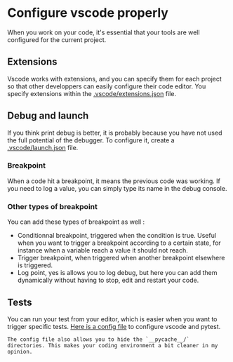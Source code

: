 # Configure vscode properly

When you work on your code, it's essential that your tools are well configured for the current project.

## Extensions

Vscode works with extensions, and you can specify them for each project so that other developpers can easily configure their code editor. You specify extensions within the [.vscode/extensions.json](https://github.com/Anatole-DC/datascience_starter_project/blob/master/.vscode/extensions.json) file.

## Debug and launch

If you think print debug is better, it is probably because you have not used the full potential of the debugger. To configure it, create a [.vscode/launch.json](https://github.com/Anatole-DC/datascience_starter_project/blob/master/.vscode/launch.json) file.

### Breakpoint

When a code hit a breakpoint, it means the previous code was working. If you need to log a value, you can simply type its name in the debug console.

### Other types of breakpoint

You can add these types of breakpoint as well :
- Conditionnal breakpoint, triggered when the condition is true. Useful when you want to trigger a breakpoint according to a certain state, for instance when a variable reach a value it should not reach.
- Trigger breakpoint, when triggered when another breakpoint elsewhere is triggered.
- Log point, yes is allows you to log debug, but here you can add them dynamically without having to stop, edit and restart your code.

## Tests

You can run your test from your editor, which is easier when you want to trigger specific tests. [Here is a config file](https://github.com/Anatole-DC/datascience_starter_project/blob/master/.vscode/settings.json) to configure vscode and pytest.

```{admonition} Extra feature !
The config file also allows you to hide the `__pycache__/` directories. This makes your coding environment a bit cleaner in my opinion.
```
